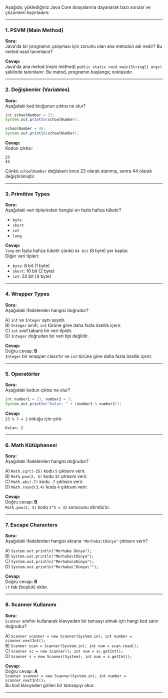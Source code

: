Aşağıda, yüklediğiniz Java Core dosyalarına dayanarak bazı sorular ve çözümleri hazırladım:

---

### **1. PSVM (Main Method)**
**Soru:**  
Java'da bir programın çalışması için zorunlu olan ana metodun adı nedir? Bu metod nasıl tanımlanır?

**Cevap:**  
Java'da ana metod (main method) `public static void main(String[] args)` şeklinde tanımlanır. 
Bu metod, programın başlangıç noktasıdır.

---

### **2. Değişkenler (Variables)**
**Soru:**  
Aşağıdaki kod bloğunun çıktısı ne olur?

```java
int schoolNumber = 23;
System.out.println(schoolNumber);

schoolNumber = 44;
System.out.println(schoolNumber);
```

**Cevap:**  
Kodun çıktısı:
```
23
44
```
Çünkü `schoolNumber` değişkeni önce 23 olarak atanmış, sonra 44 olarak değiştirilmiştir.

---

### **3. Primitive Types**
**Soru:**  
Aşağıdaki veri tiplerinden hangisi en fazla hafıza tüketir?

- `byte`
- `short`
- `int`
- `long`

**Cevap:**  
`long` en fazla hafıza tüketir çünkü `64 bit` (8 byte) yer kaplar.  
Diğer veri tipleri:
- `byte`: 8 bit (1 byte)
- `short`: 16 bit (2 byte)
- `int`: 32 bit (4 byte)

---

### **4. Wrapper Types**
**Soru:**  
Aşağıdaki ifadelerden hangisi doğrudur?

A) `int` ve `Integer` aynı şeydir.  
B) `Integer` sınıfı, `int` türüne göre daha fazla özellik içerir.  
C) `int` sınıf tabanlı bir veri tipidir.  
D) `Integer` doğrudan bir veri tipi değildir.

**Cevap:**  
Doğru cevap: **B**  
`Integer` bir wrapper class’tır ve `int` türüne göre daha fazla özellik içerir.

---

### **5. Operatörler**
**Soru:**  
Aşağıdaki kodun çıktısı ne olur?

```java
int number1 = 23, number2 = 7;
System.out.println("Kalan: " + (number1 % number2));
```

**Cevap:**  
`23 % 7 = 2` olduğu için çıktı:
```
Kalan: 2
```

---

### **6. Math Kütüphanesi**
**Soru:**  
Aşağıdaki ifadelerden hangisi doğrudur?

A) `Math.sqrt(-25)` kodu `5` çıktısını verir.  
B) `Math.pow(2, 5)` kodu `32` çıktısını verir.  
C) `Math.abs(-7)` kodu `-7` çıktısını verir.  
D) `Math.round(3.4)` kodu `4` çıktısını verir.

**Cevap:**  
Doğru cevap: **B**  
`Math.pow(2, 5)` kodu `2^5 = 32` sonucunu döndürür.

---

### **7. Escape Characters**
**Soru:**  
Aşağıdaki ifadelerden hangisi ekrana `"Merhaba\tDünya"` çıktısını verir?

A) `System.out.println("Merhaba Dünya");`  
B) `System.out.println("Merhaba\tDünya");`  
C) `System.out.println("Merhaba\nDünya");`  
D) `System.out.println("Merhaba\"Dünya\"");`

**Cevap:**  
Doğru cevap: **B**  
`\t` tab (boşluk) ekler.

---

### **8. Scanner Kullanımı**
**Soru:**  
`Scanner` sınıfını kullanarak klavyeden bir tamsayı almak için hangi kod satırı doğrudur?

A) `Scanner scanner = new Scanner(System.in); int number = scanner.nextInt();`  
B) `Scanner scan = Scanner(System.in); int num = scan.read();`  
C) `Scanner sc = new Scanner(); int num = sc.getInt();`  
D) `Scanner s = new Scanner(System); int num = s.getInt();`

**Cevap:**  
Doğru cevap: **A**  
`Scanner scanner = new Scanner(System.in); int number = scanner.nextInt();`  
Bu kod klavyeden girilen bir tamsayıyı okur.

---